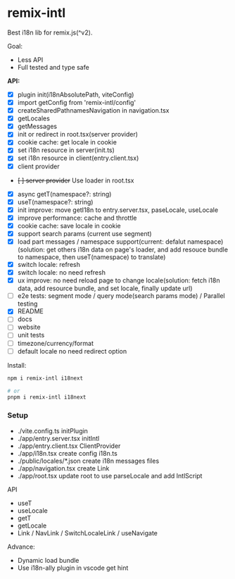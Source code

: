 # remix-intl

Best i18n lib for remix.js(^v2).

Goal:

- Less API
- Full tested and type safe

**API:**

- [x] plugin init(i18nAbsolutePath, viteConfig)
- [x] import getConfig from 'remix-intl/config'
- [x] createSharedPathnamesNavigation in navigation.tsx
- [x] getLocales
- [x] getMessages
- [x] init or redirect in root.tsx(server provider)
- [x] cookie cache: get locale in cookie
- [x] set i18n resource in server(init.ts)
- [x] set i18n resource in client(entry.client.tsx)
- [x] client provider
- ~~[ ] server provider~~ Use loader in root.tsx
- [x] async getT(namespace?: string)
- [x] useT(namespace?: string)
- [x] init improve: move getI18n to entry.server.tsx, paseLocale, useLocale
- [x] improve performance: cache and throttle
- [x] cookie cache: save locale in cookie
- [x] support search params (current use segment)
- [x] load part messages / namespace support(current: defalut namespace) (solution: get others i18n data on page's loader, and add resouce bundle to namespace, then useT(namespace) to translate)
- [x] switch locale: refresh
- [x] switch locale: no need refresh
- [x] ux improve: no need reload page to change locale(solution: fetch i18n data, add resource bundle, and set locale, finally update url)
- [ ] e2e tests: segment mode / query mode(search params mode) / Parallel testing
- [x] README
- [ ] docs
- [ ] website
- [ ] unit tests
- [ ] timezone/currency/format
- [ ] default locale no need redirect option

Install:

```sh
npm i remix-intl i18next

# or
pnpm i remix-intl i18next
```

### Setup

- ./vite.config.ts initPlugin
- ./app/entry.server.tsx initIntl
- ./app/entry.client.tsx ClientProvider
- ./app/i18n.tsx create config i18n.ts
- ./public/locales/\*.json create i18n messages files
- ./app/navigation.tsx create Link
- ./app/root.tsx update root to use parseLocale and add IntlScript

API

- useT
- useLocale
- getT
- getLocale
- Link / NavLink / SwitchLocaleLink / useNavigate

Advance:

- Dynamic load bundle
- Use i18n-ally plugin in vscode get hint
